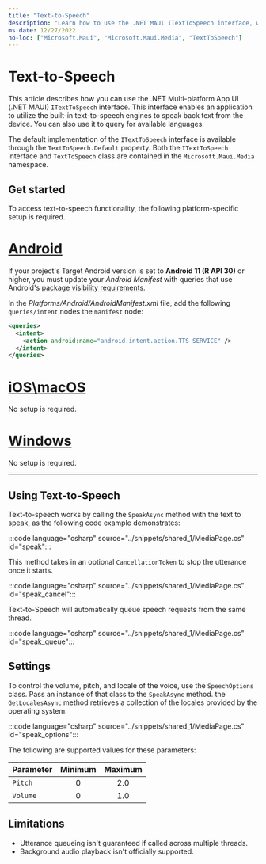 ```yaml
---
title: "Text-to-Speech"
description: "Learn how to use the .NET MAUI ITextToSpeech interface, which enables an application utilize the built-in text-to-speech engines to speak back text from the device."
ms.date: 12/27/2022
no-loc: ["Microsoft.Maui", "Microsoft.Maui.Media", "TextToSpeech"]
---
```


# Text-to-Speech

This article describes how you can use the .NET Multi-platform App UI (.NET MAUI) `ITextToSpeech` interface. This interface enables an application to utilize the built-in text-to-speech engines to speak back text from the device. You can also use it to query for available languages.

The default implementation of the `ITextToSpeech` interface is available through the `TextToSpeech.Default` property. Both the `ITextToSpeech` interface and `TextToSpeech` class are contained in the `Microsoft.Maui.Media` namespace.

## Get started

To access text-to-speech functionality, the following platform-specific setup is required.

# [Android](#tab/android)

If your project's Target Android version is set to **Android 11 (R API 30)** or higher, you must update your _Android Manifest_ with queries that use Android's [package visibility requirements](https://developer.android.com/preview/privacy/package-visibility).

In the _Platforms/Android/AndroidManifest.xml_ file, add the following `queries/intent` nodes the `manifest` node:

```xml
<queries>
  <intent>
    <action android:name="android.intent.action.TTS_SERVICE" />
  </intent>
</queries>
```

# [iOS\macOS](#tab/ios)

No setup is required.

# [Windows](#tab/windows)

No setup is required.

-----

## Using Text-to-Speech

Text-to-speech works by calling the `SpeakAsync` method with the text to speak, as the following code example demonstrates:

:::code language="csharp" source="../snippets/shared_1/MediaPage.cs" id="speak":::

This method takes in an optional `CancellationToken` to stop the utterance once it starts.

:::code language="csharp" source="../snippets/shared_1/MediaPage.cs" id="speak_cancel":::

Text-to-Speech will automatically queue speech requests from the same thread.

:::code language="csharp" source="../snippets/shared_1/MediaPage.cs" id="speak_queue":::

## Settings

To control the volume, pitch, and locale of the voice, use the `SpeechOptions` class. Pass an instance of that class to the `SpeakAsync` method. the `GetLocalesAsync` method retrieves a collection of the locales provided by the operating system.

:::code language="csharp" source="../snippets/shared_1/MediaPage.cs" id="speak_options":::

The following are supported values for these parameters:

| Parameter | Minimum | Maximum |
|-----------|:-------:|:-------:|
| `Pitch`   | 0       | 2.0     |
| `Volume`  | 0       | 1.0     |

## Limitations

- Utterance queueing isn't guaranteed if called across multiple threads.
- Background audio playback isn't officially supported.
